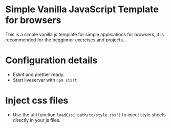# Simple Vanilla JavaScript Template for browsers

This is a simple vanilla js template for simple applications for browsers,
it is recommended for the begginner exercises and projects.

# Configuration details

- Eslint and prettier ready.
- Start liveserver with `npm start`

# Inject css files

- Use the util function `loadCss('path/to/style.css')` to inject style sheets
  directly in your js files.
